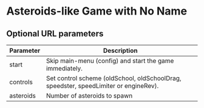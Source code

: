 # Asteroids-like Game with No Name

## Optional URL parameters
| Parameter | Description                                                                          |
|-----------|--------------------------------------------------------------------------------------|
| start     | Skip main-menu (config) and start the game immediately.                              |
| controls  | Set control scheme (oldSchool, oldSchoolDrag, speedster, speedLimiter or engineRev). |
| asteroids | Number of asteroids to spawn                                                         |